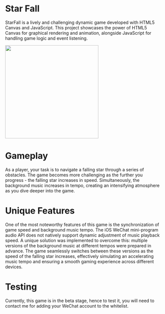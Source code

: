 # Star Fall
StarFall is a lively and challenging dynamic game developed with HTML5 Canvas and JavaScript. This project showcases the power of HTML5 Canvas for graphical rendering and animation, alongside JavaScript for handling game logic and event listening.

<img src="https://github.com/SkyJinXX/StarFall/assets/29913127/232c22df-c242-49d8-b23f-fa87b702923d" width="300">

# Gameplay
As a player, your task is to navigate a falling star through a series of obstacles. The game becomes more challenging as the further you progress - the falling star increases in speed. Simultaneously, the background music increases in tempo, creating an intensifying atmosphere as you dive deeper into the game.

# Unique Features
One of the most noteworthy features of this game is the synchronization of game speed and background music tempo. The iOS WeChat mini-program audio API does not natively support dynamic adjustment of music playback speed. A unique solution was implemented to overcome this: multiple versions of the background music at different tempos were prepared in advance. The game seamlessly switches between these versions as the speed of the falling star increases, effectively simulating an accelerating music tempo and ensuring a smooth gaming experience across different devices.

# Testing
Currently, this game is in the beta stage, hence to test it, you will need to contact me for adding your WeChat account to the whitelist.